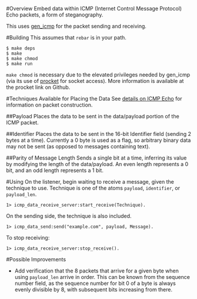 #Overview
Embed data within ICMP (Internet Control Message Protocol) Echo packets, a form of steganography.

This uses [gen_icmp](https://github.com/msantos/gen_icmp) for the packet sending and receiving.

#Building
This assumes that `rebar` is in your path.

```
$ make deps
$ make
$ make chmod
$ make run
```

`make chmod` is necessary due to the elevated privileges needed by gen_icmp (via its use of [procket](https://github.com/msantos/procket) for socket access). More information is available at the procket link on Github.

#Techniques Available for Placing the Data
See [details on ICMP Echo](http://en.wikipedia.org/wiki/Ping_%28networking_utility%29) for information on packet construction.

##Payload
Places the data to be sent in the data/payload portion of the ICMP packet.

##Identifier
Places the data to be sent in the 16-bit Identifier field (sending 2 bytes at a time). Currently a 0 byte is used as a flag, so arbitrary binary data may not be sent (as opposed to messages containing text).

##Parity of Message Length
Sends a single bit at a time, inferring its value by modifying the length of the data/payload. An even length represents a 0 bit, and an odd length represents a 1 bit.

#Using
On the listener, begin waiting to receive a message, given the technique to use. Technique is one of the atoms `payload`, `identifier`, or `payload_len`.

```
1> icmp_data_receive_server:start_receive(Technique).
```

On the sending side, the technique is also included.

```
1> icmp_data_send:send("example.com", payload, Message).
```

To stop receiving:

```
1> icmp_data_receive_server:stop_receive().
```

#Possible Improvements
* Add verification that the 8 packets that arrive for a given byte when using `payload_len` arrive in order. This can be known from the sequence number field, as the sequence number for bit 0 of a byte is always evenly divisible by 8, with subsequent bits increasing from there.



